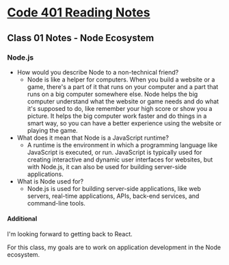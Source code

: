 # [Code 401 Reading Notes](https://mel-johnston.github.io/reading-notes/#code-401---advanced-software-development)

## Class 01 Notes - Node Ecosystem

### Node.js

- How would you describe Node to a non-technical friend?
  - Node is like a helper for computers. When you build a website or a game, there's a part of it that runs on your computer and a part that runs on a big computer somewhere else. Node helps the big computer understand what the website or game needs and do what it's supposed to do, like remember your high score or show you a picture. It helps the big computer work faster and do things in a smart way, so you can have a better experience using the website or playing the game.
- What does it mean that Node is a JavaScript runtime?
  - A runtime is the environment in which a programming language like JavaScript is executed, or run. JavaScript is typically used for creating interactive and dynamic user interfaces for websites, but with Node.js, it can also be used for building server-side applications.
- What is Node used for?
  - Node.js is used for building server-side applications, like web servers, real-time applications, APIs, back-end services, and command-line tools.

#### Additional

I'm looking forward to getting back to React.

For this class, my goals are to work on application development in the Node ecosystem.
